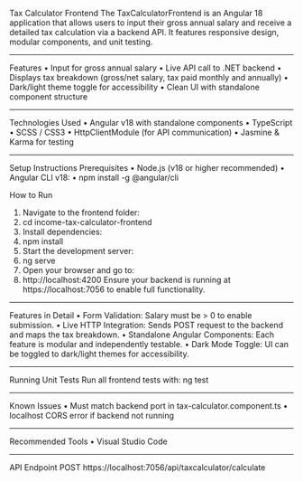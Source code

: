 Tax Calculator Frontend
The TaxCalculatorFrontend is an Angular 18 application that allows users to input their gross annual salary and receive a detailed tax calculation via a backend API. It features responsive design, modular components, and unit testing.
________________________________________
 Features
•	Input for gross annual salary
•	Live API call to .NET backend
•	Displays tax breakdown (gross/net salary, tax paid monthly and annually)
•	Dark/light theme toggle for accessibility
•	Clean UI with standalone component structure
________________________________________
 Technologies Used
•	Angular v18 with standalone components
•	TypeScript
•	SCSS / CSS3
•	HttpClientModule (for API communication)
•	Jasmine & Karma for testing
________________________________________
 Setup Instructions
 Prerequisites
•	Node.js (v18 or higher recommended)
•	Angular CLI v18:
•	npm install -g @angular/cli

 How to Run
1.	Navigate to the frontend folder:
2.	cd income-tax-calculator-frontend
3.	Install dependencies:
4.	npm install
5.	Start the development server:
6.	ng serve
7.	Open your browser and go to:
8.	http://localhost:4200
 Ensure your backend is running at https://localhost:7056 to enable full functionality.
________________________________________
 Features in Detail
•	Form Validation: Salary must be > 0 to enable submission.
•	Live HTTP Integration: Sends POST request to the backend and maps the tax breakdown.
•	Standalone Angular Components: Each feature is modular and independently testable.
•	Dark Mode Toggle: UI can be toggled to dark/light themes for accessibility.
________________________________________
 Running Unit Tests
Run all frontend tests with:
ng test
________________________________________
 Known Issues
•	Must match backend port in tax-calculator.component.ts
•	localhost CORS error if backend not running
________________________________________
 Recommended Tools
•	Visual Studio Code

________________________________________
 API Endpoint
POST https://localhost:7056/api/taxcalculator/calculate
